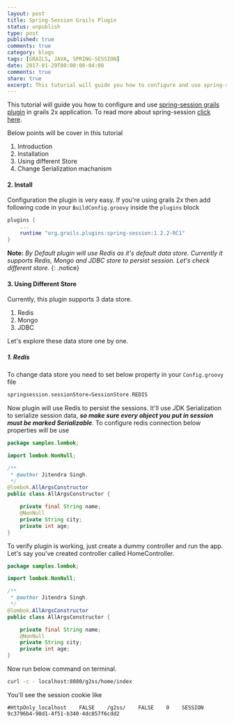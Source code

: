 ```yaml
---
layout: post
title: Spring-Session Grails Plugin
status: unpublish
type: post
published: true
comments: true
category: blogs
tags: [GRAILS, JAVA, SPRING-SESSION]
date: 2017-01-29T00:00:00-04:00
comments: true
share: true
excerpt: This tutorial will guide you how to configure and use spring-session grails plugin in grails 2x application.
---
```


This tutorial will guide you how to configure and use <a href="https://grails.org/plugin/spring-session" target="_blank">spring-session grails plugin</a> in grails 2x application. To read more about spring-session <a href="http://projects.spring.io/spring-session/" target="_blank">click here</a>.

Below points will be cover in this tutorial

1. Introduction
2. Installation
3. Using different Store
4. Change Serialization machanism

#### 2. Install
Configuration the plugin is very easy. If you're using grails 2x then add following code in your `BuildConfig.groovy` inside the `plugins` block

```groovy
plugins {
    ...
    runtime "org.grails.plugins:spring-session:1.2.2-RC1"
}
```

**Note:** *By Default plugin will use Redis as it's default data store. Currently it supports Redis, Mongo and JDBC store to persist session. Let's check different store.*
{: .notice}

#### 3. Using Different Store
Currently, this plugin supports 3 data store.

1. Redis
2. Mongo
3. JDBC

Let's explore these data store one by one.

##### 1. Redis
To change data store you need to set below property in your `Config.groovy` file

```groovy
springsession.sessionStore=SessionStore.REDIS
```
Now plugin will use Redis to persist the sessions. It'll use JDK Serialization to serialize session data, __*so make sure every object you put in session must be marked Serializable*__. To configure redis connection below properties will be use

```java
package samples.lombok;

import lombok.NonNull;

/**
 * @author Jitendra Singh.
 */
@lombok.AllArgsConstructor
public class AllArgsConstructor {

    private final String name;
    @NonNull
    private String city;
    private int age;
}
```
To verify plugin is working, just create a dummy controller and run the app. Let's say you've created controller called HomeController.

```java
package samples.lombok;

import lombok.NonNull;

/**
 * @author Jitendra Singh.
 */
@lombok.AllArgsConstructor
public class AllArgsConstructor {

    private final String name;
    @NonNull
    private String city;
    private int age;
}
```
Now run below command on terminal.

```bash
curl -c - localhost:8080/g2ss/home/index
```

You'll see the session cookie like

`#HttpOnly_localhost    FALSE    /g2ss/    FALSE    0    SESSION    9c3796b4-90d1-4f51-b340-4dc857f6cdd2`